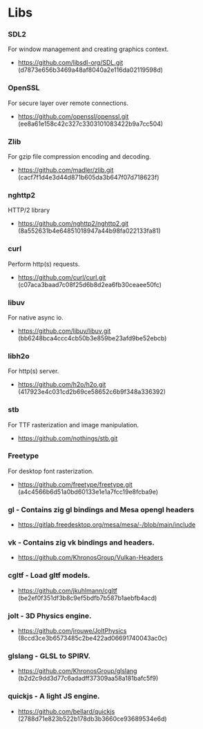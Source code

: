# Libs

### SDL2
For window management and creating graphics context.
- https://github.com/libsdl-org/SDL.git (d7873e656b3469a48af8040a2e116da02119598d)

### OpenSSL
For secure layer over remote connections.
- https://github.com/openssl/openssl.git (ee8a61e158c42c327c3303101083422b9a7cc504)

### Zlib
For gzip file compression encoding and decoding.
- https://github.com/madler/zlib.git (cacf7f1d4e3d44d871b605da3b647f07d718623f)

### nghttp2
HTTP/2 library
- https://github.com/nghttp2/nghttp2.git (8a552631b4e64851018947a44b98fa022133fa81)

### curl
Perform http(s) requests.
- https://github.com/curl/curl.git (c07aca3baad7c08f25d6b8d2ea6fb30ceaee50fc)

### libuv
For native async io.
- https://github.com/libuv/libuv.git (bb6248bca4ccc4cb50b3e859be23afd9be52ebcb)

### libh2o
For http(s) server.
- https://github.com/h2o/h2o.git (417923e4c031cd2b69ce58652c6b9f348a336392)

### stb
For TTF rasterization and image manipulation.
- https://github.com/nothings/stb.git

### Freetype
For desktop font rasterization.
- https://github.com/freetype/freetype.git (a4c4566b6d51a0bd60133e1e1a7fcc19e8fcba9e)

### gl - Contains zig gl bindings and Mesa opengl headers
- https://gitlab.freedesktop.org/mesa/mesa/-/blob/main/include

### vk - Contains zig vk bindings and headers.
- https://github.com/KhronosGroup/Vulkan-Headers

### cgltf - Load gltf models.
- https://github.com/jkuhlmann/cgltf (be2ef0f351df3b8c9ef5bdfb7b587b1aebfb4acd)

### jolt - 3D Physics engine.
- https://github.com/jrouwe/JoltPhysics (8ccd3ce3b6573485c2be422ad06691740043ac0c)

### glslang - GLSL to SPIRV.
- https://github.com/KhronosGroup/glslang (b2d2c9dd3d77c6adadff37309aa58a181bafc5f9)

### quickjs - A light JS engine.
- https://github.com/bellard/quickjs (2788d71e823b522b178db3b3660ce93689534e6d)